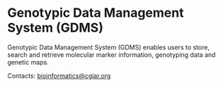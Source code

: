 Genotypic Data Management System (GDMS)
=======================================

Genotypic Data Management System (GDMS) enables users to store, search and retrieve molecular marker information, genotyping data and genetic maps.

Contacts: 
bioinformatics@cgiar.org
